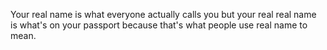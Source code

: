 Your real name is what everyone actually calls you but your real real name is what's on your passport because that's what people use real name to mean.

